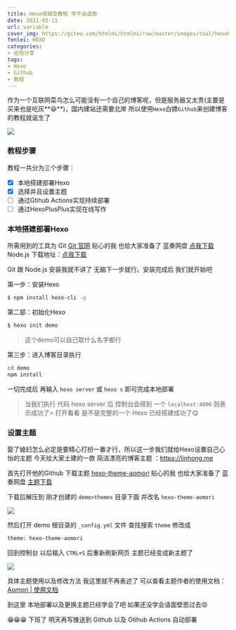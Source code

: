 ```yaml
---
title: Hexo保姆及教程 学不会退款
date: 2021-05-11
url: variable
cover_img: https://gitee.com/htmlmi/htmlmi/raw/master/images/tool/hexoboke.png
fenlei: HEXO
categories: 
- 经验分享
tags:
- Hexo
- Github
- 教程
---
```


作为一个互联网菜鸟怎么可能没有一个自己的博客呢，但是服务器又太贵(主要是买来也是吃灰**😆**)，国内建站还需要北岸 所以使用`Hexo`白嫖`Github`来创建博客的教程就诞生了

![](https://cdn.jsdelivr.net/gh/htmlmi/hexo/img/gitdemo.webp)

### 教程步骤

教程一共分为三个步骤：

- [x] 本地搭建部署Hexo
- [x] 选择并且设置主题
- [ ] 通过Gtihub Actions实现持续部署
- [ ] 通过HexoPlusPlus实现在线写作

### 本地搭建部署Hexo

所需用到的工具为 Git  [Git 官网](https://www.git-scm.com/)
贴心的我 也给大家准备了 蓝奏网盘 [点我下载](https://timiy.lanzoui.com/iFE3yp11p2j)
Node.js 下载地址：[点我下载](https://nodejs.org/dist/v14.16.1/node-v14.16.1-x64.msi)

Git 跟 Node.js 安装我就不讲了 无脑下一步就行。安装完成后 我们就开始吧

第一步：安装Hexo

```bash
$ npm install hexo-cli -g
```

第二部：初始化Hexo

```bash
$ hexo init demo
```
> 这个demo可以自己取什么名字都行

第三步：进入博客目录执行

```bash
cd demo
npm install
```

一切完成后 再输入 `hexo server` 或 `hexo s` 即可完成本地部署

> 当我们执行 代码 hexo server 后 控制台会得到 一个 `localhost:4000` 则表示成功了>
> 打开看看 是不是完整的一个 Hexo 已经搭建成功了😋

### 设置主题

娶了媳妇怎么必定是要精心打扮一番才行，所以这一步我们就给Hexo设置自己心怡的主题
今天给大家土建的一款 简洁漂亮的博客主题 ：https://linhong.me

首先打开他的Github 下载主题 [hexo-theme-aomori](https://github.com/lh1me/hexo-theme-aomori)
贴心的我 也给大家准备了 蓝奏网盘 [主题下载](https://timiy.lanzoui.com/iiq9cp12mej)

下载后解压到 刚才创建的 `demo>themes` 目录下面 并改名 `hexo-theme-aomori`
<div  align="left">    
<img src="https://gitee.com/htmlmi/htmlmi/raw/master/images/tool/20210511174718.png" />
</div>



然后打开 demo 根目录的 `_config.yml` 文件 查找搜索 `theme` 修改成

```bash
theme: hexo-theme-aomori
```

回到控制台 以后输入 `CTRL+S` 后重新刷新网页  主题已经变成新主题了

![](https://gitee.com/htmlmi/htmlmi/raw/master//images/tool/20210511175553.png)

具体主题使用以及修改方法 我这里就不再表述了
可以查看主题作者的使用文档：[Aomori | 使用文档](https://linhong.me/2020/01/27/hexo-theme-aomori/)

到这里 本地部署以及更换主题已经学会了吧  如果还没学会请面壁思过去😡

😁😁😁 下班了 明天再写推送到 Github 以及 Gtihub Actions 自动部署


